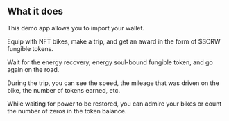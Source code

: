 ## What it does

This demo app allows you to import your wallet.

Equip with NFT bikes, make a trip, and get an award in the form of $SCRW fungible tokens.

Wait for the energy recovery, energy soul-bound fungible token, and go again on the road.

During the trip, you can see the speed, the mileage that was driven on the bike, the number of tokens earned, etc.

While waiting for power to be restored, you can admire your bikes or count the number of zeros in the token balance.
